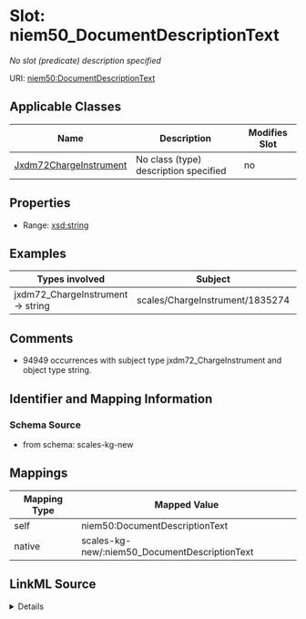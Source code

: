 

# Slot: niem50_DocumentDescriptionText


_No slot (predicate) description specified_





URI: [niem50:DocumentDescriptionText](http://release.niem.gov/niem/niem-core/5.0/DocumentDescriptionText)



<!-- no inheritance hierarchy -->





## Applicable Classes

| Name | Description | Modifies Slot |
| --- | --- | --- |
| [Jxdm72ChargeInstrument](../classes/Jxdm72ChargeInstrument.md) | No class (type) description specified |  no  |







## Properties

* Range: [xsd:string](xsd:string)






## Examples

| Types involved | Subject | Predicate | Object |
| --- | --- | --- | --- |
| jxdm72_ChargeInstrument → string | scales/ChargeInstrument/1835274 | niem50:DocumentDescriptionText | Accusation Filed |


## Comments

* 94949 occurrences with subject type jxdm72_ChargeInstrument and object type string.

## Identifier and Mapping Information







### Schema Source


* from schema: scales-kg-new




## Mappings

| Mapping Type | Mapped Value |
| ---  | ---  |
| self | niem50:DocumentDescriptionText |
| native | scales-kg-new/:niem50_DocumentDescriptionText |




## LinkML Source

<details>

```yaml
name: niem50_DocumentDescriptionText
description: No slot (predicate) description specified
comments:
- 94949 occurrences with subject type jxdm72_ChargeInstrument and object type string.
examples:
- description: jxdm72_ChargeInstrument → string
  object:
    example_object: Accusation Filed
    example_object_type: string
    example_predicate: niem50:DocumentDescriptionText
    example_subject: scales/ChargeInstrument/1835274
    example_subject_type: jxdm72_ChargeInstrument
from_schema: scales-kg-new
rank: 1000
slot_uri: niem50:DocumentDescriptionText
alias: niem50_DocumentDescriptionText
domain_of:
- jxdm72_ChargeInstrument
range: string

```
</details>